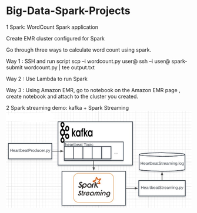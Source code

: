 # Big-Data-Spark-Projects

1 Spark: WordCount Spark application

Create EMR cluster configured for Spark

Go through three ways to calculate word count using spark.

Way 1 : SSH and run script
	scp –i <SECRET-KEY> wordcount.py user@<master end-point>
	ssh –i <SECRET-KEY> user@<master end-point>
	spark-submit wordcount.py | tee output.txt
	
Way 2 : Use Lambda to run Spark
	
Way 3 : Using Amazon EMR, go to notebook on the Amazon EMR page , create notebook and attach to the cluster you created.

2 Spark streaming demo:
kafka + Spark Streaming
![image](https://github.com/SimonXu100/Big-Data-Spark-Projects/blob/main/Spark%20Streaming%20demo/spark%20streaming%20pipeline.jpeg)
